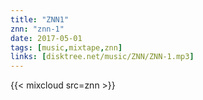 ```yaml
---
title: "ZNN1"
znn: "znn-1"
date: 2017-05-01
tags: [music,mixtape,znn]
links: [disktree.net/music/ZNN/ZNN-1.mp3]
---
```

{{< mixcloud src=znn >}}
